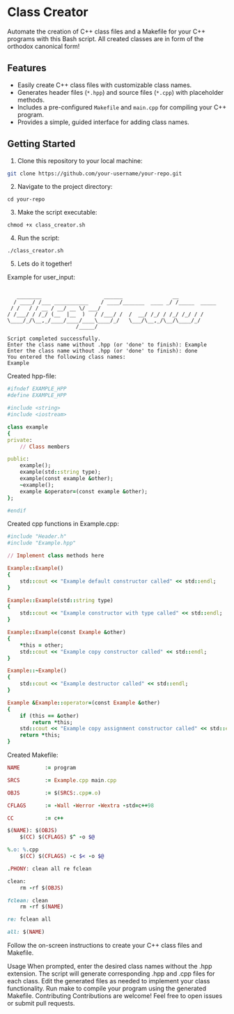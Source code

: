 # Class Creator

Automate the creation of C++ class files and a Makefile for your C++ programs with this Bash script.
All created classes are in form of the orthodox canonical form!

## Features

- Easily create C++ class files with customizable class names.
- Generates header files (`*.hpp`) and source files (`*.cpp`) with placeholder methods.
- Includes a pre-configured `Makefile` and `main.cpp` for compiling your C++ program.
- Provides a simple, guided interface for adding class names.

## Getting Started

1. Clone this repository to your local machine:

```bash
git clone https://github.com/your-username/your-repo.git
```
2. Navigate to the project directory:
```
cd your-repo
```
3. Make the script executable:
```
chmod +x class_creator.sh
```

4. Run the script:
```
./class_creator.sh
```

5. Lets do it together!

Example for user_input:
```

   ________                    ______                __
  / ____/ /___ ___________    / ____/_______  ____ _/ /_____  _____
 / /   / / __ / __/ __ \/ ___/
/ /___/ / /_/ (__  |__  )   / /___/ /  /  __/ /_/ / /_/ /_/ / /
\____/_/\__,_/____/____/____\____/_/   \___/\__,_/\__/\____/_/
                      /_____/

Script completed successfully.
Enter the class name without .hpp (or 'done' to finish): Example
Enter the class name without .hpp (or 'done' to finish): done
You entered the following class names:
Example
```

Created hpp-file:
```ruby
#ifndef EXAMPLE_HPP
#define EXAMPLE_HPP

#include <string>
#include <iostream>

class example
{
private:
	// Class members

public:
	example();
	example(std::string type);
	example(const example &other);
	~example();
	example &operator=(const example &other);
};

#endif
```
Created cpp functions in Example.cpp:
```ruby
#include "Header.h"
#include "Example.hpp"

// Implement class methods here

Example::Example()
{
	std::cout << "Example default constructor called" << std::endl;
}

Example::Example(std::string type)
{
	std::cout << "Example constructor with type called" << std::endl;
}

Example::Example(const Example &other)
{
	*this = other;
	std::cout << "Example copy constructor called" << std::endl;
}

Example::~Example()
{
	std::cout << "Example destructor called" << std::endl;
}

Example &Example::operator=(const Example &other)
{
	if (this == &other)
		return *this;
	std::cout << "Example copy assignment constructor called" << std::endl;
	return *this;
}
```
Created Makefile:
```ruby
NAME		:= program

SRCS		:= Example.cpp main.cpp

OBJS		:= $(SRCS:.cpp=.o)

CFLAGS		:= -Wall -Werror -Wextra -std=c++98

CC			:= c++

$(NAME): $(OBJS)
	$(CC) $(CFLAGS) $^ -o $@

%.o: %.cpp
	$(CC) $(CFLAGS) -c $< -o $@

.PHONY: clean all re fclean

clean:
	rm -rf $(OBJS)

fclean: clean
	rm -rf $(NAME)

re: fclean all

all: $(NAME)
```
Follow the on-screen instructions to create your C++ class files and Makefile.

Usage
When prompted, enter the desired class names without the .hpp extension.
The script will generate corresponding .hpp and .cpp files for each class.
Edit the generated files as needed to implement your class functionality.
Run make to compile your program using the generated Makefile.
Contributing
Contributions are welcome! Feel free to open issues or submit pull requests.
